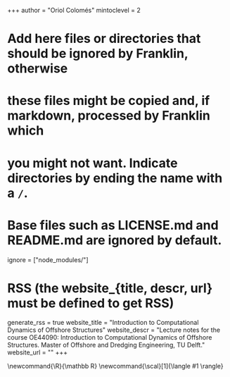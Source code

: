 <!--
Add here global page variables to use throughout your website.
-->
+++
author = "Oriol Colomés"
mintoclevel = 2

# Add here files or directories that should be ignored by Franklin, otherwise
# these files might be copied and, if markdown, processed by Franklin which
# you might not want. Indicate directories by ending the name with a `/`.
# Base files such as LICENSE.md and README.md are ignored by default.
ignore = ["node_modules/"]

# RSS (the website_{title, descr, url} must be defined to get RSS)
generate_rss = true
website_title = "Introduction to Computational Dynamics of Offshore Structures"
website_descr = "Lecture notes for the course OE44090: Introduction to Computational Dynamics of Offshore Structures. Master of Offshore and Dredging Engineering, TU Delft."
website_url   = ""
+++

<!--
Add here global latex commands to use throughout your pages.
-->
\newcommand{\R}{\mathbb R}
\newcommand{\scal}[1]{\langle #1 \rangle}
